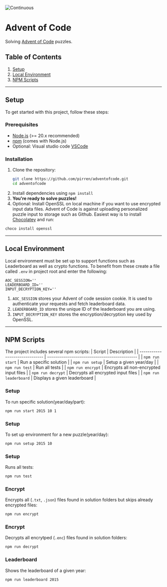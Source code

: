 ![Continuous](https://github.com/pirren/adventofcode/actions/workflows/continuous.yml/badge.svg)

# Advent of Code
Solving [Advent of Code](http://adventofcode.com) puzzles.

## Table of Contents
1. [Setup](#setup)
2. [Local Environment](#local-environment)
3. [NPM Scripts](#npm-scripts)

---

## Setup
To get started with this project, follow these steps:

### Prerequisites
- [Node.js](https://nodejs.org/) (>= 20.x recommended)
- [npm](https://www.npmjs.com/) (comes with Node.js)
- Optional: Visual studio code [VSCode](https://code.visualstudio.com/)

### Installation
1. Clone the repository:
   ```bash
   git clone https://github.com/pirren/adventofcode.git
   cd adventofcode
   ```
2. Install dependencies using `npm install`
3. **You're ready to solve puzzles!**
4. Optional: Install OpenSSL on local machine if you want to use encrypted input data files. Advent of Code is against uploading personalized puzzle input to storage such as Github.
   Easiest way is to install [Chocolatey](https://chocolatey.org/install) and run:
  ```ps
  choco install openssl 
   ```

--- 

## Local Environment
Local environment must be set up to support functions such as Leaderboard as well as crypto functions. 
To benefit from these create a file called `.env` in project root and enter the following:
```
AOC_SESSION=''
LEADERBOARD_ID=''
INPUT_DECRYPTION_KEY=''
```
1. `AOC_SESSION` stores your Advent of code session cookie. It is used to authenticate your requests and fetch leaderboard data.
2. `LEADERBOARD_ID` stores the unique ID of the leaderboard you are using.
3. `INPUT_DECRYPTION_KEY` stores the encryption/decryption key used by OpenSSL.

---

## NPM Scripts
The project includes several npm scripts:
| Script                         | Description                                   |
| ------------------------------ | --------------------------------------------- |
| `npm run start`                | Run a specific solution                       |
| `npm run setup`                | Setup a given year/day                        |
| `npm run test`                 | Run all tests                                 |
| `npm run encrypt`              | Encrypts all non-encrypted input files        |
| `npm run decrypt`              | Decrypts all encrypted input files            |
| `npm run leaderboard`          | Displays a given leaderboard                  |

### Setup
To run specific solution(year/day/part): 
```bash
npm run start 2015 10 1
```

### Setup
To set up environment for a new puzzle(year/day):
```bash
npm run setup 2015 10
```

### Setup
Runs all tests:
```bash
npm run test
```

### Encrypt
Encrypts all (`.txt`, `.json`) files found in solution folders but skips already encrypted files:
```bash
npm run encrypt
```

### Encrypt
Decrypts all encrytped (`.enc`) files found in solution folders:
```bash
npm run decrypt
```

### Leaderboard
Shows the leaderboard of a given year:
```bash
npm run leaderboard 2015
```
